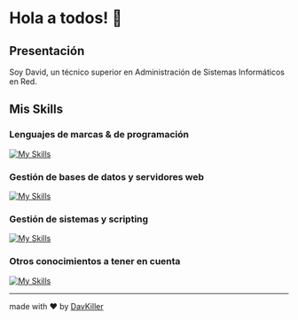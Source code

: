 # Hola a todos! 👋

## Presentación
Soy David, un técnico superior en Administración de Sistemas Informáticos en Red. 

## Mis Skills
### Lenguajes de marcas & de programación 
 [![My Skills](https://skillicons.dev/icons?i=html,css,js,php,md)](https://skillicons.dev)
### Gestión de bases de datos y servidores web
[![My Skills](https://skillicons.dev/icons?i=mysql,mongodb,nginx)](https://skillicons.dev)
### Gestión de sistemas y scripting
[![My Skills](https://skillicons.dev/icons?i=bash,powershell)](https://skillicons.dev)
### Otros conocimientos a tener en cuenta
[![My Skills](https://skillicons.dev/icons?i=git,github,vscode,aws)](https://skillicons.dev)

---
made with ❤️ by [DavKiller](https://github.com/DavKiller)
